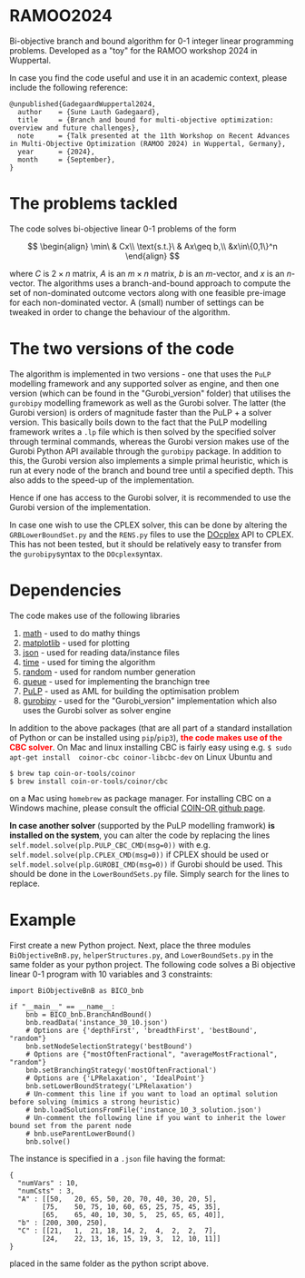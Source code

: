 # RAMOO2024
Bi-objective branch and bound algorithm for 0-1 integer linear programming problems. Developed as a "toy" for the RAMOO workshop 2024 in Wuppertal.

In case you find the code useful and use it in an academic context, please include the following reference:

```
@unpublished{GadegaardWuppertal2024,
  author    = {Sune Lauth Gadegaard},
  title     = {Branch and bound for multi-objective optimization: overview and future challenges},
  note      = {Talk presented at the 11th Workshop on Recent Advances in Multi-Objective Optimization (RAMOO 2024) in Wuppertal, Germany},
  year      = {2024},
  month     = {September},
}
```

# The problems tackled
The code solves bi-objective linear 0-1 problems of the form

$$
\begin{align}
\min\ & Cx\\
\text{s.t.}\ & Ax\geq b,\\
&x\in\{0,1\}^n
\end{align}
$$

where $C$ is $2\times n$ matrix, $A$ is an $m\times n$ matrix, $b$ is an $m$-vector, and $x$ is an $n$-vector. The algorithms uses a branch-and-bound approach to compute the set of non-dominated outcome vectors along with one feasible pre-image for each non-dominated vector. A (small) number of settings can be tweaked in order to change the behaviour of the algorithm.

# The two versions of the code
The algorithm is implemented in two versions - one that uses the `PuLP` modelling framework and any supported solver as engine, and then one version (which can be found in the "Gurobi_version" folder) that utilises the `gurobipy` modelling framework as well as the Gurobi solver. 
The latter (the Gurobi version) is orders of magnitude faster than the PuLP + a solver version. This basically boils down to the fact that the PuLP modelling framework writes a `.lp` file which is then solved by the specified solver through terminal commands, whereas the Gurobi version makes use of the Gurobi Python API available through the `gurobipy` package. In addition to this, the Gurobi version also implements a simple primal heuristic, which is run at every node of the branch and bound tree until a specified depth. This also adds to the speed-up of the implementation.

Hence if one has access to the Gurobi solver, it is recommended to use the Gurobi version of the implementation.

In case one wish to use the CPLEX solver, this can be done by altering the `GRBLowerBoundSet.py` and the `RENS.py` files to use the [DOcplex](https://pypi.org/project/docplex/) API to CPLEX. This has not been tested, but it should be relatively easy to transfer from the `gurobipy`syntax to the `DOcplex`syntax.

# Dependencies 
The code makes use of the following libraries

1. [math](https://docs.python.org/3/library/math.html) - used to do mathy things
2. [matplotlib](https://pypi.org/project/matplotlib/) - used for plotting
3. [json](https://docs.python.org/3/library/json.html) - used for reading data/instance files
4. [time](https://docs.python.org/3/library/time.html) - used for timing the algorithm
5. [random](https://docs.python.org/3/library/random.html) - used for random number generation
6. [queue](https://docs.python.org/3/library/queue.html) - used for implementing the branchign tree
7. [PuLP](https://pypi.org/project/PuLP/) - used as AML for building the optimisation problem
8. [gurobipy]([https://pypi.org/project/PuLP/](https://pypi.org/project/gurobipy/)) - used for the "Gurobi_version" implementation which also uses the Gurobi solver as solver engine

In addition to the above packages (that are all part of a standard installation of Python or can be installed using `pip`/`pip3`), <font color="red">**the code makes use of the CBC solver**</font>. On Mac and linux installing CBC is fairly easy using e.g. `$ sudo apt-get install  coinor-cbc coinor-libcbc-dev` on Linux Ubuntu and 

```
$ brew tap coin-or-tools/coinor
$ brew install coin-or-tools/coinor/cbc
```

on a Mac using `homebrew` as package manager. For installing CBC on a Windows machine, please consult the official [COIN-OR github page](https://github.com/coin-or/Cbc).

**In case another solver** (supported by the PuLP modelling framwork) **is installed on the system**, you can alter the code by replacing the lines `self.model.solve(plp.PULP_CBC_CMD(msg=0))` with e.g. `self.model.solve(plp.CPLEX_CMD(msg=0))` if CPLEX should be used or `self.model.solve(plp.GUROBI_CMD(msg=0))` if Gurobi should be used. This should be done in the `LowerBoundSets.py` file. Simply search for the lines to replace.

# Example
First create a new Python project. Next, place the three modules `BiObjectiveBnB.py`, `helperStructures.py`, and `LowerBoundSets.py` in the same folder as your python project. 
The following code solves a Bi objective linear 0-1 program with 10 variables and 3 constraints:

```
import BiObjectiveBnB as BICO_bnb

if "__main__" == __name__:
    bnb = BICO_bnb.BranchAndBound()
    bnb.readData('instance_30_10.json')
    # Options are {'depthFirst', 'breadthFirst', 'bestBound', "random"}
    bnb.setNodeSelectionStrategy('bestBound')
    # Options are {"mostOftenFractional", "averageMostFractional", "random"}
    bnb.setBranchingStrategy('mostOftenFractional')
    # Options are {'LPRelaxation', 'IdealPoint'}
    bnb.setLowerBoundStrategy('LPRelaxation')
    # Un-comment this line if you want to load an optimal solution before solving (mimics a strong heuristic)
    # bnb.loadSolutionsFromFile('instance_10_3_solution.json')
    # Un-comment the following line if you want to inherit the lower bound set from the parent node
    # bnb.useParentLowerBound()
    bnb.solve()
```

The instance is specified in a `.json` file having the format:

```
{
  "numVars" : 10,
  "numCsts" : 3,
  "A" : [[50,	20,	65,	50,	20,	70,	40,	30,	20,	5],
        [75,	50,	75,	10,	60,	65,	25,	75,	45,	35],
        [65,	65,	40,	10,	30,	5,	25,	65,	65,	40]],
  "b" : [200, 300, 250],
  "C" : [[21,	1,	21,	18,	14,	2,	4,	2,	2,	7],
        [24,	22,	13,	16,	15,	19,	3,	12,	10,	11]]
}
```
placed in the same folder as the python script above.
